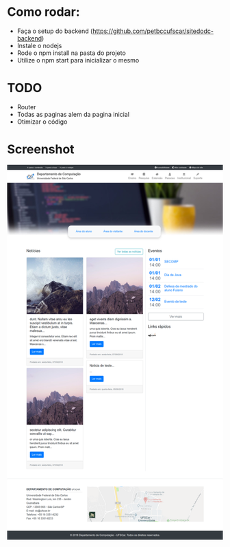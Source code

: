 # Como rodar:

- Faça o setup do backend (https://github.com/petbccufscar/sitedodc-backend)
- Instale o nodejs
- Rode o npm install na pasta do projeto
- Utilize o npm start para inicializar o mesmo

# TODO

- Router
- Todas as paginas alem da pagina inicial
- Otimizar o código

# Screenshot

![GitHub Logo](./screenshot.png)
